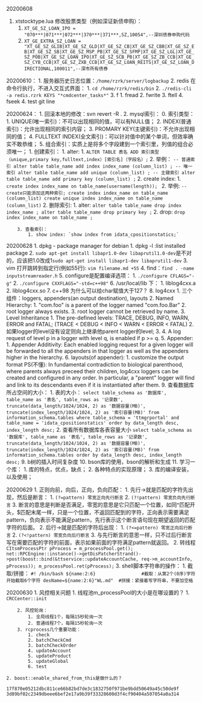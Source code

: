 20200608
1. xtstocktype.lua 修改股票类型（例如深证新债申购）：
    1. `XT_GE_SZ_LOAN_IPO = "070***|071***|072***|370***|371***,SZ,10054",--深圳债券申购代码`
    2. `XT_GE_EXTRA_SZ_LOAN = "XT_GE_SZ_GLIB|XT_GE_SZ_GLD|XT_GE_SZ_CB|XT_GE_SZ_CBB|XT_GE_SZ_EB|XT_GE_SZ_SB|XT_GE_SZ_MSP_PB|XT_GE_SZ_SFMP|XT_GE_SZ_LGL|XT_GE_SZ_POB|XT_GE_SZ_LOAN_IPO|XT_GE_SZ_SCB_PB|XT_GE_SZ_ZB_CCB|XT_GE_SZ_CYB_CCB|XT_GE_SZ_ZXB_CCB|XT_GE_SZ_LOAN_REITS|XT_GE_SZ_LOAN_DIRECTIONAL,100011",--深市所有债券`

20200610：
    1. 服务器历史日志位置：`/home/rzrk/server/logbackup`
    2. redis 在命令行执行，不进入交互式界面：
        1. `cd /home/rzrk/redis/bin`
        2. `./redis-cli -a redis.rzrk KEYS "*cmdcenter_tasks*"`
    3. f
        1. fread
        2. fwrite
        3. ftell
        4. fseek
	4. test git line


20200624：
    1. 回滚本地的修改：svn revert -R .
    2. mysql索引：
        0. 索引类型：
            1. UNIQUE(唯一索引)：不可以出现相同的值，可以有NULL值；
            2. INDEX(普通索引)：允许出现相同的索引内容；
            3. PROMARY KEY(主键索引)：不允许出现相同的值；
            4. FULLTEXT INDEX(全文索引)：可以针对值中的某个单词，但效率确实不敢恭维；
            5. 组合索引：实质上是将多个字段建到一个索引里，列值的组合必须唯一；
        1. 创建索引：
            1. alter: 
                1. `ALTER TABLE 表名 ADD 索引类型 （unique,primary key,fulltext,index）[索引名]（字段名）;`
                2. 举例：
                    ```
                    -- 普通索引
                    alter table table_name add index index_name (column_list) ;
                    -- 唯一索引
                    alter table table_name add unique (column_list) ;
                    -- 主键索引
                    alter table table_name add primary key (column_list) ;
                    ```
            2. create index:
                1. `create index index_name on table_name(username(length)); `
                2. 举例:
                    ```
                    --  create只能添加这两种索引;
                    create index index_name on table_name (column_list)
                    create unique index index_name on table_name (column_list)
                    ```
        2. 删除索引:
            1. alter:
                ```
                alter table table_name drop index index_name ;
                alter table table_name drop primary key ;
                ```
            2. drop: `drop index index_name on table_name ;`
            
        3. 查看索引：
            1. show index: `show index from idata_cpositionstatics;`
                
20200628
    1. dpkg - package manager for debian
        1. dpkg -l :list installed package
    2. `sudo apt-get install libapr1.0-dev libaprutil1.0-dev`是不对的，应该把1.0改成1`sudo apt-get install libapr1-dev libaprutil1-dev`
    3. vim 打开跳转到指定行(例如55行): `vim filename.md +55`
    4. find：`find . -name inputstreamreader.h`
    5. configure是配置编译选项：
        1. `./configure CFLAGS="-g"`
        2. `./configure CXXFLAGS="-std=c++98"`
    6. /usr/local/lib 下：
        1. liblog4cxx.a
        2. liblog4cxx.so
    7. c++98 为什么可以给char赋值大于127？
    8. log4cxx
        1. 三个组件：loggers, appenders(an output destination), layouts
        2. Named Hierarchy: 
            1. "com.foo" is a parent of the logger named "com.foo.Bar"
            2. root logger always exists. 
            3. root logger cannot be retrieved by name. 
        3. Level Inheritance
            1. The pre-defined levels: TRACE, DEBUG, INFO, WARN, ERROR and FATAL; (TRACE < DEBUG < INFO < WARN < ERROR < FATAL)
            2. 如果logger的level没有设定则向上继承他parent logger的level; 
            3. 
        4. A log request of level p in a logger with level q, is enabled if p >= q.
        5. Appender: 
            1. Appender Additivity: Each enabled logging request for a given logger will be forwarded to all the appenders in that logger as well as the appenders higher in the hierarchy.
        6. layouts(of appender):
            1. customize the output format
        PS(不懂): In fundamental contradiction to biological parenthood, where parents always preceed their children, log4cxx loggers can be created and configured in any order. In particular, a "parent" logger will find and link to its descendants even if it is instantiated after them.
    9. 查看数据库所占空间的大小：
        1. 表的大小：
            ```
            select
            table_schema as '数据库',
            table_name as '表名',
            table_rows as '记录数',
            truncate(data_length/1024/1024, 2) as '数据容量(MB)',
            truncate(index_length/1024/1024, 2) as '索引容量(MB)'
            from information_schema.tables
            where table_schema = 'ttmgrportal'
            and table_name = 'idata_cpositionstatics'
            order by data_length desc, index_length desc;
            ```
        2. 查看所有数据库各表容量大小
            ```
            select
            table_schema as '数据库',
            table_name as '表名',
            table_rows as '记录数',
            truncate(data_length/1024/1024, 2) as '数据容量(MB)',
            truncate(index_length/1024/1024, 2) as '索引容量(MB)'
            from information_schema.tables
            order by data_length desc, index_length desc;
            ```
    9. b树的插入时间复杂度
    10. bson库的使用，bson的解析和生成
    11. 学习一个库：
        1. 库的特点，优点，缺点；
        2. 各种特点的实现原理；
        3. 库的编译安装，以及使用；

20200629
    1. 正则向前，向后，正向，负向匹配：
        1. 先行->就是匹配的字符先出现，然后是断言：
            1. `(?=pattern) 零宽正向先行断言`
            2. `(?!pattern) 零宽负向先行断言`
            3. 断言的意思是判断是否满足，零宽的意思是它只匹配一个位置，如同^匹配开头，$匹配末尾一样，只是一个位置，不返回匹配到的字符，正向表示需要满足pattern，负向表示不能满足pattern，先行表示这个断言语句现在期望返回的匹配字符的后面。
        2. 后行->就是匹配的字符后出现：
            1. `(?<=pattern) 零宽正向后行断言`
            2. `(?<!pattern) 零宽负向后行断言`
            3. 与先行断言的意思一样，只不过后行断言写在需要匹配的字符的前面，表示如果前面的字符满足pattern就返回。
    2. 转线程
        ```
            CItsmProcessPtr pProcess = m_processPool.get();
            net::RPCEngine::instance()->getDisPatcherStrand()->post(boost::bind(&ttservice::updateAccountCache, req->m_accountInfo, pProcess));
            m_processPool.ret(pProcess);
        ```
    3. shell脚本字符串的操作：
        1. 截取/拼接：
            ```
            #! /bin/bash
            ${name:2:6}                 #截取：从第2个(0序)字符开始截取6个字符
            desName=${name:2:6}"WL.md"  #拼接：紧接着写字符串，不要加空格
            ```

20200630
    1. 风控相关问题
        1. 线程池m_processPool的大小是在哪设置的？
            1. `CRCCenter::init`
            
        2. 风控轮询：
            1. 全局线程1个，每隔15秒轮询一次
            2. 普通线程7个，每隔15秒轮询一次
        3. rcprocess几个重要功能：
            1. check
            2. batchCheckCmd
            3. batchCheckOrder
            4. updateAccount
            5. updateProduct
            5. updateGlobal
            6. test

    2. boost::enable_shared_from_this是做什么的？
    
    17f870e05212dbc811ce66b82bd7de3c1832750f971be9bdd50649a45c50de9f
    3d89bf02c2349dbeee6bef2e17a9b39f33328600d3f4cf90404a507054a0a314





















